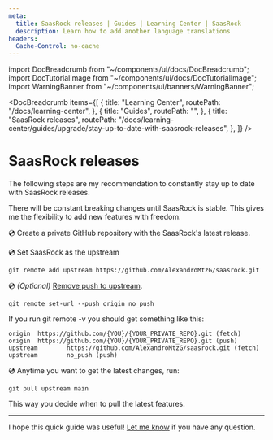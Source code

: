 ```yaml
---
meta:
  title: SaasRock releases | Guides | Learning Center | SaasRock
  description: Learn how to add another language translations
headers:
  Cache-Control: no-cache
---
```


import DocBreadcrumb from "~/components/ui/docs/DocBreadcrumb";
import DocTutorialImage from "~/components/ui/docs/DocTutorialImage";
import WarningBanner from "~/components/ui/banners/WarningBanner";

<DocBreadcrumb
items={[
{
title: "Learning Center",
routePath: "/docs/learning-center",
},
{
title: "Guides",
routePath: "",
},
{
title: "SaasRock releases",
routePath:
"/docs/learning-center/guides/upgrade/stay-up-to-date-with-saasrock-releases",
},
]}
/>

# SaasRock releases

The following steps are my recommendation to constantly stay up to date with SaasRock releases.

<WarningBanner title="WARNING">
  There will be constant breaking changes until SaasRock is stable. 
  This gives me the flexibility to add new features with freedom.
</WarningBanner>

💿 Create a private GitHub repository with the SaasRock's latest release.

💿 Set SaasRock as the upstream

```shell
git remote add upstream https://github.com/AlexandroMtzG/saasrock.git
```

💿 _(Optional)_ [Remove push to upstream](https://stackoverflow.com/a/10260389/5697060).

```shell
git remote set-url --push origin no_push
```

If you run git remote -v you should get something like this:

```shell
origin  https://github.com/{YOU}/{YOUR_PRIVATE_REPO}.git (fetch)
origin  https://github.com/{YOU}/{YOUR_PRIVATE_REPO}.git (push)
upstream        https://github.com/AlexandroMtzG/saasrock.git (fetch)
upstream        no_push (push)
```

💿 Anytime you want to get the latest changes, run:

```shell
git pull upstream main
```

This way you decide when to pull the latest features.

---

I hope this quick guide was useful! [Let me know](/docs/community) if you have any question.
